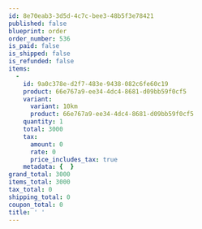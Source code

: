 ```yaml
---
id: 8e70eab3-3d5d-4c7c-bee3-48b5f3e78421
published: false
blueprint: order
order_number: 536
is_paid: false
is_shipped: false
is_refunded: false
items:
  -
    id: 9a0c378e-d2f7-483e-9438-082c6fe60c19
    product: 66e767a9-ee34-4dc4-8681-d09bb59f0cf5
    variant:
      variant: 10km
      product: 66e767a9-ee34-4dc4-8681-d09bb59f0cf5
    quantity: 1
    total: 3000
    tax:
      amount: 0
      rate: 0
      price_includes_tax: true
    metadata: {  }
grand_total: 3000
items_total: 3000
tax_total: 0
shipping_total: 0
coupon_total: 0
title: ' '
---
```

